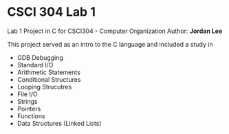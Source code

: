 # CSCI 304 Lab 1
Lab 1 Project in C for CSCI304 - Computer Organization
Author: **Jordan Lee**

This project served as an intro to the C language and included a study in 
- GDB Debugging
- Standard I/O
- Arithmetic Statements
- Conditional Structures
- Looping Strucutres
- File I/O
- Strings
- Pointers
- Functions
- Data Structures (Linked Lists)
